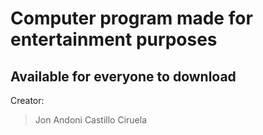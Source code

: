 

# Computer program made for __entertainment purposes__
## Available for everyone to download


Creator:

> Jon Andoni Castillo Ciruela



